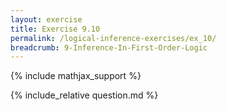```yaml
---
layout: exercise
title: Exercise 9.10
permalink: /logical-inference-exercises/ex_10/
breadcrumb: 9-Inference-In-First-Order-Logic
---
```


{% include mathjax_support %}

<div><i class="arrow-up loader" data-chapter="logical-inference-exercises" data-exercise="ex_10" data-rating="0"></i></div>
{% include_relative question.md %}
